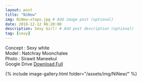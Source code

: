 ```yaml
---
layout: post
title: "NiNew"
img: NiNew-xtapo.jpg # Add image post (optional)
date: 2018-12-12 06:20:00
description: Sexy Girl! # Add post description (optional)
tag: [sexy]
---
```

Concept : Sexy white  
Model : Natchray Moonchalee  
Photo : Sirawit Maneekul  
Google Drive [Download Full](http://gestyy.com/e0BWqM)   

{% include image-gallery.html folder="/assets/img/NiNew/" %}
